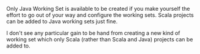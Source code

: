Only Java Working Set is available to be created if you make yourself the effort to go out of your way and configure the working sets.
Scala projects can be added to Java working sets just fine.

I don't see any particular gain to be hand from creating a new kind of working set which only Scala (rather than Scala and Java) projects can be added to.
